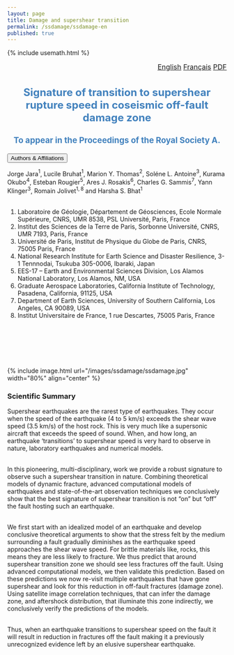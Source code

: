 ```yaml
---
layout: page
title: Damage and supershear transition
permalink: /ssdamage/ssdamage-en
published: true
---
```


{% include usemath.html %}

<div class="pagewidth">
<div id="watchbtn" style="text-align:right;font-size:12pt">
   <a href="{{site.baseurl}}/ssdamage/ssdamage-en/">English</a>
   <a href="{{site.baseurl}}/ssdamage/ssdamage-fr/">Français</a>
   <a href="{{site.baseurl}}/files/JaraBruhatThomas2021d.pdf">PDF</a>
</div>

<h2 align="center" style="color:#4181BD; font-size:18pt">Signature of transition to supershear rupture speed in coseismic off-fault damage zone</h2>	
<h3 align="center" style="color:#4181BD; font-size:14pt">To appear in the Proceedings of the Royal Society A.</h3>

<button class="accordion">Authors & Affiliations</button>
<div class="panel">
<div class="columntxtauthors">

Jorge Jara$^{1}$, Lucile Bruhat$^{1}$, Marion Y. Thomas$^{2}$, Soléne L. Antoine$^{3}$, Kurama Okubo$^{4}$, Esteban Rougier$^{5}$, Ares J. Rosakis$^{6}$, Charles G. Sammis$^{7}$, Yann Klinger$^{3}$, Romain Jolivet$^{1,8}$ and Harsha S. Bhat$^{1}$<br><br>

1. Laboratoire de Géologie, Département de Géosciences, Ecole Normale Supérieure, CNRS, UMR 8538, PSL Université, Paris, France<br>
2. Institut des Sciences de la Terre de Paris, Sorbonne Université, CNRS, UMR 7193, Paris, France<br>
3. Université de Paris, Institut de Physique du Globe de Paris, CNRS, 75005 Paris, France<br>
4. National Research Institute for Earth Science and Disaster Resilience, 3-1 Tennnodai, Tsukuba 305-0006, Ibaraki, Japan<br>
5. EES-17 – Earth and Environmental Sciences Division, Los Alamos National Laboratory, Los Alamos, NM, USA<br>
6. Graduate Aerospace Laboratories, California Institute of Technology, Pasadena, California, 91125, USA<br>
7. Department of Earth Sciences, University of Southern California, Los Angeles, CA 90089, USA<br>
8. Institut Universitaire de France, 1 rue Descartes, 75005 Paris, France

<br> <br>
</div>
</div>

<br> <br>

{% include image.html url="/images/ssdamage/ssdamage.jpg" width="80%" align="center" %}

<h3 align="left" id="one">Scientific Summary</h3>
<p>Supershear earthquakes are the rarest type of earthquakes. They occur when the speed of the earthquake (4 to 5 km/s) exceeds the shear wave speed (3.5 km/s) of the host rock. This is very much like a supersonic aircraft that exceeds the speed of sound. When, and how long, an earthquake ‘transitions’ to supershear speed is very hard to observe in nature, laboratory earthquakes and numerical models. <br><br>

In this pioneering, multi-disciplinary, work we provide a robust signature to observe such a supershear transition in nature. Combining theoretical models of dynamic fracture, advanced computational models of earthquakes and state-of-the-art observation techniques we conclusively show that the best signature of supershear transition is not “on” but “off” the fault hosting such an earthquake. <br><br>

We first start with an idealized model of an earthquake and develop conclusive theoretical arguments to show that the stress felt by the medium surrounding a fault gradually diminishes as the earthquake speed approaches the shear wave speed. For brittle materials like, rocks, this means they are less likely to fracture. We thus predict that around supershear transition zone we should see less fractures off the fault. Using advanced computational models, we then validate this prediction. Based on these predictions we now re-visit multiple earthquakes that have gone supershear and look for this reduction in off-fault fractures (damage zone). Using satellite image correlation techniques, that can infer the damage zone, and aftershock distribution, that illuminate this zone indirectly, we conclusively verify the predictions of the models.<br><br>

Thus, when an earthquake transitions to supershear speed on the fault it will result in reduction in fractures off the fault making it a previously unrecognized evidence left by an elusive supershear earthquake.
</p>

<br> <br>
</div>
